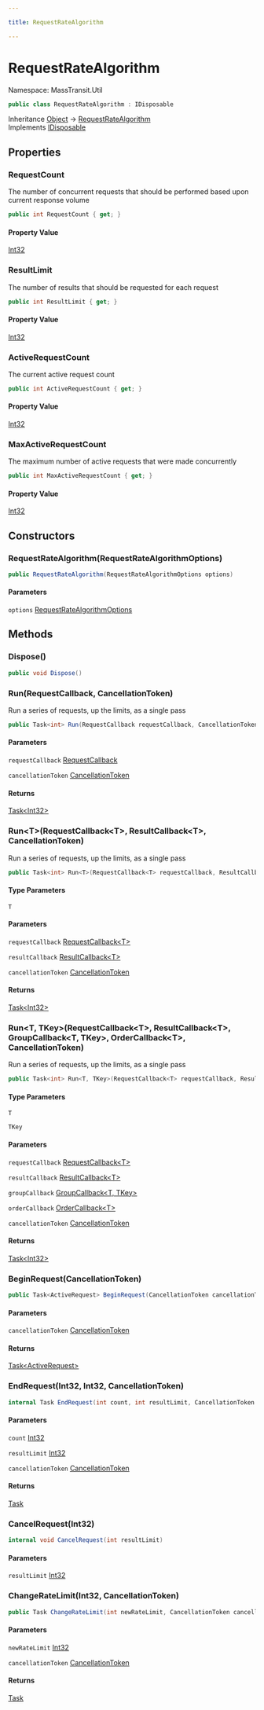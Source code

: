 ```yaml
---

title: RequestRateAlgorithm

---
```


# RequestRateAlgorithm

Namespace: MassTransit.Util

```csharp
public class RequestRateAlgorithm : IDisposable
```

Inheritance [Object](https://learn.microsoft.com/en-us/dotnet/api/system.object) → [RequestRateAlgorithm](../masstransit-util/requestratealgorithm)<br/>
Implements [IDisposable](https://learn.microsoft.com/en-us/dotnet/api/system.idisposable)

## Properties

### **RequestCount**

The number of concurrent requests that should be performed based upon current response volume

```csharp
public int RequestCount { get; }
```

#### Property Value

[Int32](https://learn.microsoft.com/en-us/dotnet/api/system.int32)<br/>

### **ResultLimit**

The number of results that should be requested for each request

```csharp
public int ResultLimit { get; }
```

#### Property Value

[Int32](https://learn.microsoft.com/en-us/dotnet/api/system.int32)<br/>

### **ActiveRequestCount**

The current active request count

```csharp
public int ActiveRequestCount { get; }
```

#### Property Value

[Int32](https://learn.microsoft.com/en-us/dotnet/api/system.int32)<br/>

### **MaxActiveRequestCount**

The maximum number of active requests that were made concurrently

```csharp
public int MaxActiveRequestCount { get; }
```

#### Property Value

[Int32](https://learn.microsoft.com/en-us/dotnet/api/system.int32)<br/>

## Constructors

### **RequestRateAlgorithm(RequestRateAlgorithmOptions)**

```csharp
public RequestRateAlgorithm(RequestRateAlgorithmOptions options)
```

#### Parameters

`options` [RequestRateAlgorithmOptions](../masstransit-util/requestratealgorithmoptions)<br/>

## Methods

### **Dispose()**

```csharp
public void Dispose()
```

### **Run(RequestCallback, CancellationToken)**

Run a series of requests, up the limits, as a single pass

```csharp
public Task<int> Run(RequestCallback requestCallback, CancellationToken cancellationToken)
```

#### Parameters

`requestCallback` [RequestCallback](../masstransit-util/requestcallback)<br/>

`cancellationToken` [CancellationToken](https://learn.microsoft.com/en-us/dotnet/api/system.threading.cancellationtoken)<br/>

#### Returns

[Task\<Int32\>](https://learn.microsoft.com/en-us/dotnet/api/system.threading.tasks.task-1)<br/>

### **Run\<T\>(RequestCallback\<T\>, ResultCallback\<T\>, CancellationToken)**

Run a series of requests, up the limits, as a single pass

```csharp
public Task<int> Run<T>(RequestCallback<T> requestCallback, ResultCallback<T> resultCallback, CancellationToken cancellationToken)
```

#### Type Parameters

`T`<br/>

#### Parameters

`requestCallback` [RequestCallback\<T\>](../masstransit-util/requestcallback-1)<br/>

`resultCallback` [ResultCallback\<T\>](../masstransit-util/resultcallback-1)<br/>

`cancellationToken` [CancellationToken](https://learn.microsoft.com/en-us/dotnet/api/system.threading.cancellationtoken)<br/>

#### Returns

[Task\<Int32\>](https://learn.microsoft.com/en-us/dotnet/api/system.threading.tasks.task-1)<br/>

### **Run\<T, TKey\>(RequestCallback\<T\>, ResultCallback\<T\>, GroupCallback\<T, TKey\>, OrderCallback\<T\>, CancellationToken)**

Run a series of requests, up the limits, as a single pass

```csharp
public Task<int> Run<T, TKey>(RequestCallback<T> requestCallback, ResultCallback<T> resultCallback, GroupCallback<T, TKey> groupCallback, OrderCallback<T> orderCallback, CancellationToken cancellationToken)
```

#### Type Parameters

`T`<br/>

`TKey`<br/>

#### Parameters

`requestCallback` [RequestCallback\<T\>](../masstransit-util/requestcallback-1)<br/>

`resultCallback` [ResultCallback\<T\>](../masstransit-util/resultcallback-1)<br/>

`groupCallback` [GroupCallback\<T, TKey\>](../masstransit-util/groupcallback-2)<br/>

`orderCallback` [OrderCallback\<T\>](../masstransit-util/ordercallback-1)<br/>

`cancellationToken` [CancellationToken](https://learn.microsoft.com/en-us/dotnet/api/system.threading.cancellationtoken)<br/>

#### Returns

[Task\<Int32\>](https://learn.microsoft.com/en-us/dotnet/api/system.threading.tasks.task-1)<br/>

### **BeginRequest(CancellationToken)**

```csharp
public Task<ActiveRequest> BeginRequest(CancellationToken cancellationToken)
```

#### Parameters

`cancellationToken` [CancellationToken](https://learn.microsoft.com/en-us/dotnet/api/system.threading.cancellationtoken)<br/>

#### Returns

[Task\<ActiveRequest\>](https://learn.microsoft.com/en-us/dotnet/api/system.threading.tasks.task-1)<br/>

### **EndRequest(Int32, Int32, CancellationToken)**

```csharp
internal Task EndRequest(int count, int resultLimit, CancellationToken cancellationToken)
```

#### Parameters

`count` [Int32](https://learn.microsoft.com/en-us/dotnet/api/system.int32)<br/>

`resultLimit` [Int32](https://learn.microsoft.com/en-us/dotnet/api/system.int32)<br/>

`cancellationToken` [CancellationToken](https://learn.microsoft.com/en-us/dotnet/api/system.threading.cancellationtoken)<br/>

#### Returns

[Task](https://learn.microsoft.com/en-us/dotnet/api/system.threading.tasks.task)<br/>

### **CancelRequest(Int32)**

```csharp
internal void CancelRequest(int resultLimit)
```

#### Parameters

`resultLimit` [Int32](https://learn.microsoft.com/en-us/dotnet/api/system.int32)<br/>

### **ChangeRateLimit(Int32, CancellationToken)**

```csharp
public Task ChangeRateLimit(int newRateLimit, CancellationToken cancellationToken)
```

#### Parameters

`newRateLimit` [Int32](https://learn.microsoft.com/en-us/dotnet/api/system.int32)<br/>

`cancellationToken` [CancellationToken](https://learn.microsoft.com/en-us/dotnet/api/system.threading.cancellationtoken)<br/>

#### Returns

[Task](https://learn.microsoft.com/en-us/dotnet/api/system.threading.tasks.task)<br/>
